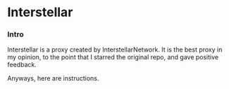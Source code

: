 # Interstellar
<h3>Intro</h3>
<p>Interstellar is a proxy created by InterstellarNetwork. It is the best proxy in my opinion, to the point that I starred the original repo, and gave positive feedback.</p>
<p>Anyways, here are instructions.</p>
